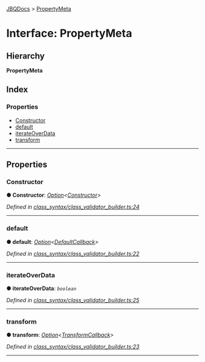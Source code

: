 [JBQDocs](../README.md) > [PropertyMeta](../interfaces/propertymeta.md)

# Interface: PropertyMeta

## Hierarchy

**PropertyMeta**

## Index

### Properties

* [Constructor](propertymeta.md#constructor)
* [default](propertymeta.md#default)
* [iterateOverData](propertymeta.md#iterateoverdata)
* [transform](propertymeta.md#transform)

---

## Properties

<a id="constructor"></a>

###  Constructor

**● Constructor**: *[Option](../#option)<[Constructor](constructor.md)>*

*Defined in [class_syntax/class_validator_builder.ts:24](https://github.com/krnik/vjs-validator/blob/6195eeb/src/class_syntax/class_validator_builder.ts#L24)*

___
<a id="default"></a>

###  default

**● default**: *[Option](../#option)<[DefaultCallback](../#defaultcallback)>*

*Defined in [class_syntax/class_validator_builder.ts:22](https://github.com/krnik/vjs-validator/blob/6195eeb/src/class_syntax/class_validator_builder.ts#L22)*

___
<a id="iterateoverdata"></a>

###  iterateOverData

**● iterateOverData**: *`boolean`*

*Defined in [class_syntax/class_validator_builder.ts:25](https://github.com/krnik/vjs-validator/blob/6195eeb/src/class_syntax/class_validator_builder.ts#L25)*

___
<a id="transform"></a>

###  transform

**● transform**: *[Option](../#option)<[TransformCallback](../#transformcallback)>*

*Defined in [class_syntax/class_validator_builder.ts:23](https://github.com/krnik/vjs-validator/blob/6195eeb/src/class_syntax/class_validator_builder.ts#L23)*

___

